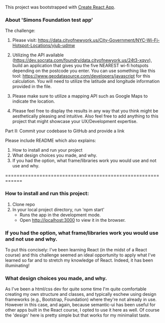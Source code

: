This project was bootstrapped with [Create React App](https://github.com/facebook/create-react-app).

### About 'Simons Foundation test app'

The challenge:

1) Please visit: https://data.cityofnewyork.us/City-Government/NYC-Wi-Fi-Hotspot-Locations/yjub-udmw

2) Utilizing the API available (https://dev.socrata.com/foundry/data.cityofnewyork.us/24t3-xqyv), build an application that gives you the five NEAREST wi-fi hotspots depending on the postcode you enter. You can use something like this tool: https://www.geodatasource.com/developers/javascript for this calculation. You will need to utilize the latitude and longitude information provided in the file.

3) Please make sure to utilize a mapping API such as Google Maps to indicate the location.

4) Please feel free to display the results in any way that you think might be aesthetically pleasing and intuitive. Also feel free to add anything to this project that might showcase your UX/Development expertise.

Part II: Commit your codebase to GitHub and provide a link

Please include README which also explains:
1. How to install and run your project
2. What design choices you made, and why.
3. If you had the option, what frame/libraries work you would use and not use and why.

============================================================


### How to install and run this project:

1. Clone repo
2. In your local project directory, run 'npm start'
	- Runs the app in the development mode.<br>
	- Open [http://localhost:3000](http://localhost:3000) to view it in the browser.

### If you had the option, what frame/libraries work you would use and not use and why.

To put this concisely: I've been learning React (in the midst of a React course) and this challenge seemed an ideal opportunity to apply what I've learned so far and to stretch my knowledge of React. Indeed, it has been illuminating!


### What design choices you made, and why.
As I've been a html/css dev for quite some time I'm quite comfortable creating my own structure and classes, and typically eschew using design frameworks (e.g., Bootstrap, Foundation) where they're not already in use. However in this case, and again, because semantic-ui has been useful for other apps built in the React course, I opted to use it here as well. Of course the 'design' here is pretty simple but that works for my minimalist taste.
































